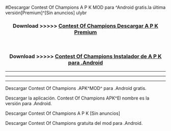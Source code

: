 #Descargar Contest Of Champions  A P K MOD para ^Android gratis.la última versión[Premium]^[Sin anuncios] ulybr



<div align="center">
<h3>Download >>>>> <a href="https://es-web.web.app/?es= ${title}">Contest Of Champions  Descargar A P K Premium</a></h3><br>

<h3>Download >>>>> <a href="https://es-web.web.app/?es= ${title}">Contest Of Champions  Instalador de A P K para .Android</a></h3>
</div>


----------------------------------------------------------

----------------------------------------------------------

----------------------------------------------------------

Descargar Contest Of Champions  .APK^MOD^ para .Android gratis.

Descargar la aplicación. Contest Of Champions  APK^El nombre es la versión para .Android.

Descargar Contest Of Champions  A P K [Sin anuncios]

Descargar Contest Of Champions  gratuita del mod para .Android.